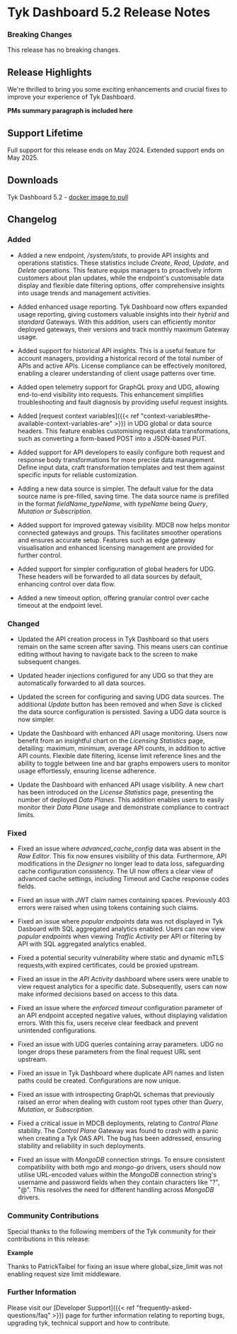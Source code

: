 # Tyk Dashboard 5.2 Release Notes

### Breaking Changes

This release has no breaking changes.

## Release Highlights

We're thrilled to bring you some exciting enhancements and crucial fixes to improve your experience of Tyk Dashboard.

**PMs summary paragraph is included here**

## Support Lifetime

Full support for this release ends on May 2024. Extended support ends on May 2025.

## Downloads

Tyk Dashboard 5.2 - [docker image to pull](https://hub.docker.com/layers/tykio/tyk-dashboard/v5.2.0/images/sha256-075df4d840b452bfe2aa9bad8f1c1b7ad4ee06a7f5b09d3669f866985b8e2600?tab=vulnerabilities)

## Changelog

### Added

- Added a new endpoint, _/system/stats_, to provide API insights and operations statistics. These statistics include _Create_, _Read_, _Update_, and _Delete_ operations. This feature equips managers to proactively inform customers about plan updates, while the endpoint's customisable data display and flexible date filtering options, offer comprehensive insights into usage trends and management activities.

- Added enhanced usage reporting. Tyk Dashboard now offers expanded usage reporting, giving customers valuable insights into their _hybrid_ and _standard_ Gateways. With this addition, users can efficiently monitor deployed gateways, their versions and track monthly maximum Gateway usage.

- Added support for historical API insights. This is a useful feature for account managers, providing a historical record of the total number of APIs and active APIs. License compliance can be effectively monitored, enabling a clearer understanding of client usage patterns over time.

- Added open telemetry support for GraphQL proxy and UDG, allowing end-to-end visibility into requests. This enhancement simplifies troubleshooting and fault diagnosis by providing useful request insights.

- Added [request context variables]({{< ref "context-variables#the-available-context-variables-are" >}}) in UDG global or data source headers. This feature enables customising request data transformations, such as converting a form-based POST into a JSON-based PUT.

- Added support for API developers to easily configure both request and response body transformations for more precise data management. Define input data, craft transformation templates and test them against specific inputs for reliable customization.

- Adding a new data source is simpler. The default value for the data source name is pre-filled, saving time. The data source name is prefilled in the format _fieldName_typeName_, with _typeName_ being _Query_, _Mutation_ _or_ _Subscription_.

- Added support for improved gateway visibility. MDCB now helps monitor connected gateways and groups. This facilitates smoother operations and ensures accurate setup. Features such as edge gateway visualisation and enhanced licensing management are provided for further control.

- Added support for simpler configuration of global headers for UDG. These headers will be forwarded to all data sources by default, enhancing control over data flow.

- Added a new timeout option, offering granular control over cache timeout at the endpoint level.

### Changed

- Updated the API creation process in Tyk Dashboard so that users remain on the same screen after saving. This means users can continue editing without having to navigate back to the screen to make subsequent changes.

- Updated header injections configured for any UDG so that they are automatically forwarded to all data sources.

- Updated the screen for configuring and saving UDG data sources. The additional _Update_ button has been removed and when _Save_ is clicked the data source configuration is persisted. Saving a UDG data source is now simpler.

- Update the Dashboard with enhanced API usage monitoring. Users now benefit from an insightful chart on the _Licensing Statistics_ page, detailing: maximum, minimum, average API counts, in addition to active API counts. Flexible date filtering, license limit reference lines and the ability to toggle between line and bar graphs empowers users to monitor usage effortlessly, ensuring license adherence.

- Update the Dashboard with enhanced API usage visibility. A new chart has been introduced on the _License Statistics_ page, presenting the number of deployed _Data Planes_. This addition enables users to easily monitor their _Data Plane_ usage and demonstrate compliance to contract limits.

### Fixed

- Fixed an issue where _advanced_cache_config_ data was absent in the _Raw Editor_. This fix now ensures visibility of this data. Furthermore, API modifications in the _Designer_ no longer lead to data loss, safeguarding cache configuration consistency. The UI now offers a clear view of advanced cache settings, including Timeout and Cache response codes fields.

- Fixed an issue with JWT claim names containing spaces. Previously 403 errors were raised when using tokens containing such claims.

- Fixed an issue where _popular endpoints_ data was not displayed in Tyk Dasboard with SQL aggregated analytics enabled. Users can now view _popular endpoints_ when viewing _Traffic Activity_ per API or filtering by API with SQL aggregated analytics enabled.

- Fixed a potential security vulnerability where static and dynamic mTLS requests,with expired certificates, could be proxied upstream.

- Fixed an issue in the _API Activity_ dashboard where users were unable to view request analytics for a specific date. Subsequently, users can now make informed decisions based on access to this data. 

- Fixed an issue where the _enforced timeout_ configuration parameter of an API endpoint accepted negative values, without displaying validation errors. With this fix, users receive clear feedback and prevent unintended configurations.

- Fixed an issue with UDG queries containing array parameters. UDG no longer drops these parameters from the final request URL sent upstream.

- Fixed an issue in Tyk Dashboard where duplicate API names and listen paths could be created. Configurations are now unique.

- Fixed an issue with introspecting GraphQL schemas that previously raised an error when dealing with custom root types other than _Query_, _Mutation_, or _Subscription_.

- Fixed a critical issue in MDCB deployments, relating to _Control Plane_ stability. The _Control Plane_ Gateway was found to crash with a panic when creating a Tyk OAS API. The bug has been addressed, ensuring stability and reliability in such deployments.

- Fixed an issue with _MongoDB_ connection strings. To ensure consistent compatibility with both _mgo_ and _mongo-go_ drivers, users should now utilise URL-encoded values within the _MongoDB_ connection string's username and password fields when they contain characters like "?", "@". This resolves the need for different handling across _MongoDB_ drivers.


### Community Contributions

Special thanks to the following members of the Tyk community for their contributions in this release:

**Example**

Thanks to PatrickTaibel for fixing an issue where global_size_limit was not enabling request size limit middleware.

### Further Information

Please visit our [Developer Support]({{< ref "frequently-asked-questions/faq" >}}) page for further information relating to reporting bugs, upgrading tyk, technical support and how to contribute.

